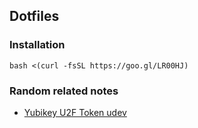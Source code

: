 ## Dotfiles

### Installation

```
bash <(curl -fsSL https://goo.gl/LR00HJ)
```

### Random related notes

- [Yubikey U2F Token udev](https://gist.github.com/fntlnz/a4513162960e1e9fdb99)

